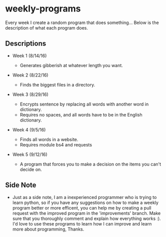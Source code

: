 # weekly-programs
Every week I create a random program that does something... Below is the description of what each program does.



## Descriptions
* Week 1 (8/14/16)
  - Generates gibberish at whatever length you want.

* Week 2 (8/22/16)
  - Finds the biggest files in a directory.
  
* Week 3 (8/29/16) 
  - Encrypts sentence by replacing all words with another word in dictionary.
  - Requires no spaces, and all words have to be in the English dictionary.

* Week 4 (9/5/16)
  - Finds all words in a website.
  - Requires module bs4 and requests

* Week 5 (9/12/16)
  - A program that forces you to make a decision on the items you can't decide on.

## Side Note
* Just as a side note, I am a inexperienced programmer who is trying to learn python, so if you have any suggestions on how to make a weekly program better or more efficent, you can help me by creating a pull request with the improved program in the 'improvements' branch. Make sure that you thoroughly comment and explain how everything works :). I'd love to use these programs to learn how I can improve and learn more about programming, Thanks.
